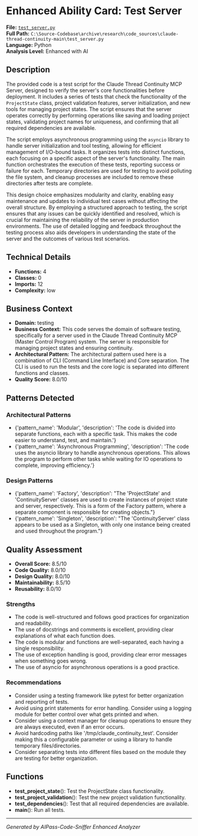 # Enhanced Ability Card: Test Server

**File:** [`test_server.py`](file:///C:\Source-Codebase\archive\research\code_sources\claude-thread-continuity-main\test_server.py)  
**Full Path:** `C:\Source-Codebase\archive\research\code_sources\claude-thread-continuity-main\test_server.py`  
**Language:** Python  
**Analysis Level:** Enhanced with AI

## Description

The provided code is a test script for the Claude Thread Continuity MCP Server, designed to verify the server's core functionalities before deployment. It includes a series of tests that check the functionality of the `ProjectState` class, project validation features, server initialization, and new tools for managing project states. The script ensures that the server operates correctly by performing operations like saving and loading project states, validating project names for uniqueness, and confirming that all required dependencies are available.

The script employs asynchronous programming using the `asyncio` library to handle server initialization and tool testing, allowing for efficient management of I/O-bound tasks. It organizes tests into distinct functions, each focusing on a specific aspect of the server's functionality. The main function orchestrates the execution of these tests, reporting success or failure for each. Temporary directories are used for testing to avoid polluting the file system, and cleanup processes are included to remove these directories after tests are complete.

This design choice emphasizes modularity and clarity, enabling easy maintenance and updates to individual test cases without affecting the overall structure. By employing a structured approach to testing, the script ensures that any issues can be quickly identified and resolved, which is crucial for maintaining the reliability of the server in production environments. The use of detailed logging and feedback throughout the testing process also aids developers in understanding the state of the server and the outcomes of various test scenarios.

## Technical Details

- **Functions:** 4
- **Classes:** 0
- **Imports:** 12
- **Complexity:** low


## Business Context

- **Domain:** testing
- **Business Context:** This code serves the domain of software testing, specifically for a server used in the Claude Thread Continuity MCP (Master Control Program) system. The server is responsible for managing project states and ensuring continuity.
- **Architectural Pattern:** The architectural pattern used here is a combination of CLI (Command Line Interface) and Core separation. The CLI is used to run the tests and the core logic is separated into different functions and classes.
- **Quality Score:** 8.0/10


## Patterns Detected

### Architectural Patterns

- {'pattern_name': 'Modular', 'description': 'The code is divided into separate functions, each with a specific task. This makes the code easier to understand, test, and maintain.'}
- {'pattern_name': 'Asynchronous Programming', 'description': 'The code uses the asyncio library to handle asynchronous operations. This allows the program to perform other tasks while waiting for IO operations to complete, improving efficiency.'}

### Design Patterns

- {'pattern_name': 'Factory', 'description': "The 'ProjectState' and 'ContinuityServer' classes are used to create instances of project state and server, respectively. This is a form of the Factory pattern, where a separate component is responsible for creating objects."}
- {'pattern_name': 'Singleton', 'description': "The 'ContinuityServer' class appears to be used as a Singleton, with only one instance being created and used throughout the program."}


## Quality Assessment

- **Overall Score:** 8.5/10
- **Code Quality:** 8.0/10
- **Design Quality:** 8.0/10
- **Maintainability:** 8.5/10
- **Reusability:** 8.0/10

### Strengths

- The code is well-structured and follows good practices for organization and readability.
- The use of docstrings and comments is excellent, providing clear explanations of what each function does.
- The code is modular and functions are well-separated, each having a single responsibility.
- The use of exception handling is good, providing clear error messages when something goes wrong.
- The use of asyncio for asynchronous operations is a good practice.

### Recommendations

- Consider using a testing framework like pytest for better organization and reporting of tests.
- Avoid using print statements for error handling. Consider using a logging module for better control over what gets printed and when.
- Consider using a context manager for cleanup operations to ensure they are always executed, even if an error occurs.
- Avoid hardcoding paths like '/tmp/claude_continuity_test'. Consider making this a configurable parameter or using a library to handle temporary files/directories.
- Consider separating tests into different files based on the module they are testing for better organization.


## Functions

- **test_project_state**(): Test the ProjectState class functionality.
- **test_project_validation**(): Test the new project validation functionality.
- **test_dependencies**(): Test that all required dependencies are available.
- **main**(): Run all tests.

---
*Generated by AIPass-Code-Sniffer Enhanced Analyzer*
